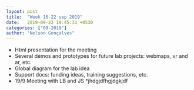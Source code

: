 ```yaml
---
layout: post
title:  "Week 16-22 sep 2019"
date:   2019-09-22 19:45:31 +0530
categories: ["09-2019"]
author: "Nelson Gonçalves"
---
```


* Html presentation for the meeting
* Several demos and prototypes for future lab projects: webmaps, vr and ar, etc.
* Global diagram for the lab idea
* Support docs: funding ideas, training suggestions, etc.
* 19/9 Meeting with LB and JS
*jhdgjdfhgjdgkjdf



